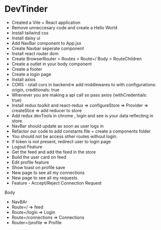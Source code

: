 # DevTinder

- Created a Vite + React application
- Remove unneccesary code and create a Hello World
- Install tailwind css
- Install daisy ui
- Add NavBar component to App.jsx
- Create Navbar seperate component
- Install react router dom
- Create BrowserRouter > Routes > Route=/ Body > RouteChildren
- Create a outlet in your body component
- Create a footer
- Create a login page
- Install axios
- CORS - istall cors in backend=> add middlewares to with configurations: origin, creditionals: true
- Whenever you are making a api call so pass axios {withCredentials: true}
- Install redux toolkit and react-redux => configureStore => Provider => createSlice => add reducer to store
- Add redux devTools in chrome , login and see is your data reflecting in store.
- NavBar should update as soon as user logs in
- Refactor our code to add constants file + create a components folder
- You should not be access other routes without login.
- If token is not present, redirect user to login page
- Logout Feature
- Get the feed and add the feed in the store
- Build the user card on feed
- Edit profile feature
- Show toast on profile save
- New page to see all my connections
- New page to see all my requests
- Feature - Accept/Reject Connection Request





Body
-  NavBAr
-  Route=/ => feed
-  Route=/login => Login
-  Route=/connections => Connections
-  Router=/profile => Profile